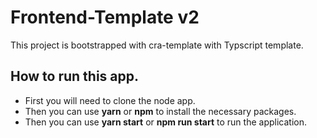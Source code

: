 # Frontend-Template v2

This project is bootstrapped with cra-template with Typscript template.

## How to run this app.

- First you will need to clone the node app.
- Then you can use **yarn** or **npm** to install the necessary packages.
- Then you can use **yarn start** or **npm run start** to run the application.

